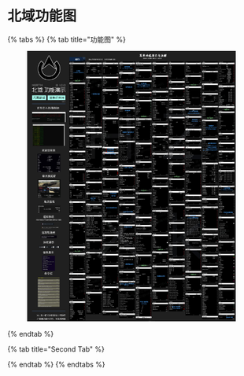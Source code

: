 # 北域功能图

{% tabs %}
{% tab title="功能图" %}
<figure><img src="../../.gitbook/assets/Snipaste_2022-12-18_21-20-13.jpg" alt=""><figcaption></figcaption></figure>
{% endtab %}

{% tab title="Second Tab" %}

{% endtab %}
{% endtabs %}
